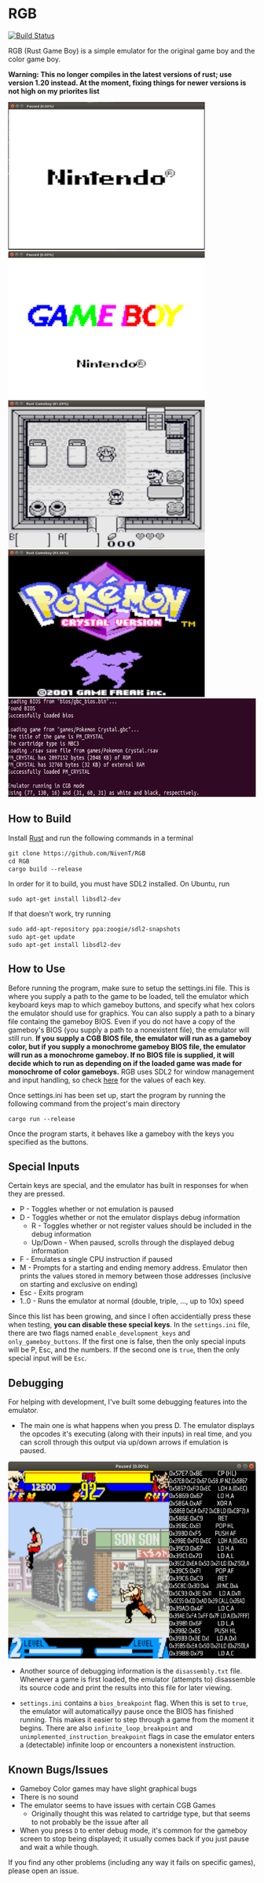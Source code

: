 # RGB
[![Build Status](https://travis-ci.org/NivenT/RGB.svg?branch=master)](https://travis-ci.org/NivenT/RGB)

RGB (Rust Game Boy) is a simple emulator for the original game boy and the color game boy.

<b> Warning: This no longer compiles in the latest versions of rust; use version 1.20 instead. At the moment, fixing things for newer versions is not high on my priorites list</b>

<img src="https://github.com/NivenT/RGB/blob/master/screenshots/img0.png" alt="Screenshot" width="400" height="300"/><img src="https://github.com/NivenT/RGB/blob/master/screenshots/img1.png" alt="Screenshot" width="400" height="300"/>
<img src="https://github.com/NivenT/RGB/blob/master/screenshots/img2.png" alt="Screenshot" width="400" height="300"/><img src="https://github.com/NivenT/RGB/blob/master/screenshots/img3.png" alt="Screenshot" width="400" height="300"/>
<img src="https://github.com/NivenT/RGB/blob/master/screenshots/img4.png" alt="Screenshot" width="800" height="200"/>

## How to Build
Install [Rust](https://www.rust-lang.org/en-US/) and run the following commands in a terminal
````
git clone https://github.com/NivenT/RGB
cd RGB
cargo build --release
````

In order for it to build, you must have SDL2 installed. On Ubuntu, run
````
sudo apt-get install libsdl2-dev
````
If that doesn't work, try running
````
sudo add-apt-repository ppa:zoogie/sdl2-snapshots
sudo apt-get update
sudo apt-get install libsdl2-dev
````

## How to Use
Before running the program, make sure to setup the settings.ini file. This is where you supply a path to the game to be loaded, tell the emulator which keyboard keys map to which gameboy buttons, and specify what hex colors the emulator should use for graphics. You can also supply a path to a binary file containg the gameboy BIOS. Even if you do not have a copy of the gameboy's BIOS (you supply a path to a nonexistent file), the emulator will still run. **If you supply a CGB BIOS file, the emulator will run as a gameboy color, but if you supply a monochrome gameboy BIOS file, the emulator will run as a monochrome gameboy. If no BIOS file is supplied, it will decide which to run as depending on if the loaded game was made for monochrome of color gameboys.** RGB uses SDL2 for window management and input handling, so check [here](https://github.com/AngryLawyer/rust-sdl2/blob/master/sdl2-sys/src/keycode.rs) for the values of each key.

Once settings.ini has been set up, start the program by running the following command from the project's main directory
```
cargo run --release
```

Once the program starts, it behaves like a gameboy with the keys you specified as the buttons.

## Special Inputs
Certain keys are special, and the emulator has built in responses for when they are pressed.

* P - Toggles whether or not emulation is paused
* D - Toggles whether or not the emulator displays debug information
  * R - Toggles whether or not register values should be included in the debug information
  * Up/Down - When paused, scrolls through the displayed debug information
* F - Emulates a single CPU instruction if paused
* M - Prompts for a starting and ending memory address. Emulator then prints the values stored in memory between those addresses (inclusive on starting and exclusive on ending)
* Esc - Exits program
* 1..0 - Runs the emulator at normal (double, triple, ..., up to 10x) speed

Since this list has been growing, and since I often accidentially press these when testing, **you can disable these special keys**. In the `settings.ini` file, there are two flags named `enable_development_keys` and `only_gameboy_buttons`. If the first one is false, then the only special inputs will be P, Esc, and the numbers. If the second one is `true`, then the only special input will be `Esc`.

## Debugging
For helping with development, I've built some debugging features into the emulator.

* The main one is what happens when you press D. The emulator displays the opcodes it's executing (along with their inputs) in real time, and you can scroll through this output via up/down arrows if emulation is paused.

<p align="center">
  <img src="https://github.com/NivenT/RGB/blob/master/screenshots/img5.png" alt="Screenshot" width="600" height="400"/>
</p>

* Another source of debugging information is the `disassembly.txt` file. Whenever a game is first loaded, the emulator (attempts to) disassemble its source code and print the results into this file for later viewing.

* `settings.ini` contains a `bios_breakpoint` flag. When this is set to `true`, the emulator will automaticallyy pause once the BIOS has finished running. This makes it easier to step through a game from the moment it begins. There are also `infinite_loop_breakpoint` and `unimplemented_instruction_breakpoint` flags in case the emulator enters a (detectable) infinite loop or encounters a nonexistent instruction.

## Known Bugs/Issues
* Gameboy Color games may have slight graphical bugs
* There is no sound
* The emulator seems to have issues with certain CGB Games
   * Originally thought this was related to cartridge type, but that seems to not probably be the issue after all
* When you press `D` to enter debug mode, it's common for the gameboy screen to stop being displayed; it usually comes back if you just pause and wait a while though.

If you find any other problems (including any way it fails on specific games), please open an issue.
